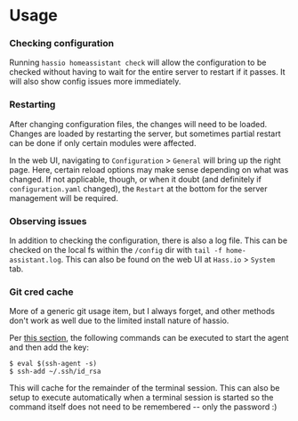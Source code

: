 # Usage

### Checking configuration
Running `hassio homeassistant check` will allow the configuration to be checked
without having to wait for the entire server to restart if it passes.  It will
also show config issues more immediately.


### Restarting
After changing configuration files, the changes will need to be loaded.  Changes
are loaded by restarting the server, but sometimes partial restart can be done
if only certain modules were affected.

In the web UI, navigating to `Configuration` > `General` will bring up the right
page.  Here, certain reload options may make sense depending on what was
changed.  If not applicable, though, or when it doubt (and definitely if
`configuration.yaml` changed), the `Restart` at the bottom for the server
management will be required.


### Observing issues
In addition to checking the configuration, there is also a log file.  This can
be checked on the local fs within the `/config` dir with
`tail -f home-assistant.log`.  This can also be found on the web UI at
`Hass.io` > `System` tab.


### Git cred cache
More of a generic git usage item, but I always forget, and other methods don't
work as well due to the limited install nature of hassio.

Per [this section](https://help.github.com/en/enterprise/2.16/user/articles/generating-a-new-ssh-key-and-adding-it-to-the-ssh-agent#adding-your-ssh-key-to-the-ssh-agent),
the following commands can be executed to start the agent and then add the key:
```
$ eval $(ssh-agent -s)
$ ssh-add ~/.ssh/id_rsa
```

This will cache for the remainder of the terminal session.  This can also be
setup to execute automatically when a terminal session is started so the
command itself does not need to be remembered -- only the password :)
